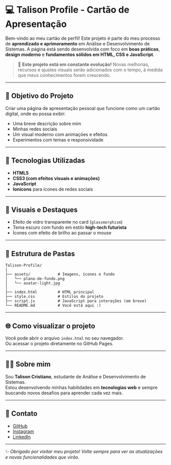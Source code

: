 
# 💻 Talison Profile - Cartão de Apresentação

Bem-vindo ao meu cartão de perfil! Este projeto é parte do meu processo de **aprendizado e aprimoramento** em Análise e Desenvolvimento de Sistemas. A página está sendo desenvolvida com foco em **boas práticas**, **design moderno** e **fundamentos sólidos em HTML, CSS e JavaScript**.

> 🚧 **Este projeto está em constante evolução!** Novas melhorias, recursos e ajustes visuais serão adicionados com o tempo, à medida que meus conhecimentos forem crescendo.

---

## 🧠 Objetivo do Projeto

Criar uma página de apresentação pessoal que funcione como um cartão digital, onde eu possa exibir:

- Uma breve descrição sobre mim
- Minhas redes sociais
- Um visual moderno com animações e efeitos
- Experimentos com temas e responsividade

---

## 🚀 Tecnologias Utilizadas

- **HTML5**
- **CSS3 (com efeitos visuais e animações)**
- **JavaScript**
- **Ionicons** para ícones de redes sociais

---

## 🎨 Visuais e Destaques

- Efeito de vidro transparente no card (`glassmorphism`)
- Tema escuro com fundo em estilo **high-tech futurista**
- Ícones com efeito de brilho ao passar o mouse

---

## 📂 Estrutura de Pastas

```
Talison-Profile/
│
├── assets/            # Imagens, ícones e fundo
│   └── plano-de-fundo.png
│   └── avatar-light.jpg
│
├── index.html         # HTML principal
├── style.css          # Estilos do projeto
├── script.js          # JavaScript para interações (em breve)
└── README.md          # Você está aqui :)
```

---

## 🌐 Como visualizar o projeto

Você pode abrir o arquivo `index.html` no seu navegador.  
Ou acessar o projeto diretamente no GitHub Pages.

---

## 🙋‍♂️ Sobre mim

Sou **Talison Cristiano**, estudante de Análise e Desenvolvimento de Sistemas.  
Estou desenvolvendo minhas habilidades em **tecnologias web** e sempre buscando novos desafios para aprender cada vez mais.

---

## 🔗 Contato

- [GitHub](https://github.com/Talison-Cristiano)
- [Instagram](https://www.instagram.com/talison.cristiano/)
- [LinkedIn](https://www.linkedin.com/in/talison-cristiano-matos-claudino-2a3825179/)

---

✨ *Obrigado por visitar meu projeto! Volte sempre para ver as atualizações e novas funcionalidades que virão.*  
